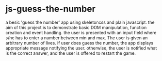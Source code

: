 # js-guess-the-number
a besic 'guess the number' app using skeletoncss and plain javascript. the aim of this project is to demonstrate basic DOM manipulation, function creation and event handling. the user is presented with an input field where s/he has to enter a number between min and max. The user is given an arbitrary number of lives. if user does guess the number, the app displays appropriate message notifying the user. otherwise, the user is notified what is the correct answer, and the user is offered to restart the game.
